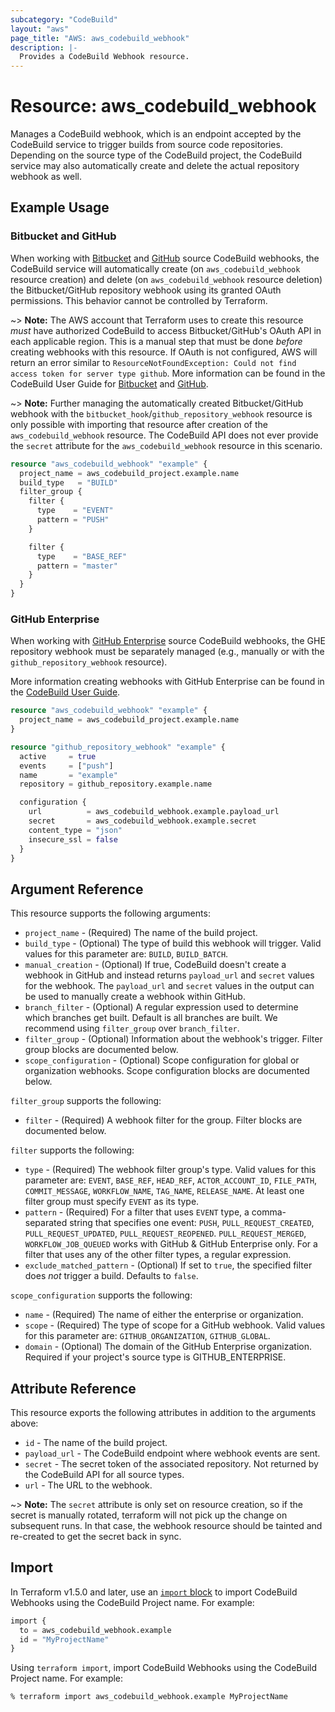 ```yaml
---
subcategory: "CodeBuild"
layout: "aws"
page_title: "AWS: aws_codebuild_webhook"
description: |-
  Provides a CodeBuild Webhook resource.
---
```


# Resource: aws_codebuild_webhook

Manages a CodeBuild webhook, which is an endpoint accepted by the CodeBuild service to trigger builds from source code repositories. Depending on the source type of the CodeBuild project, the CodeBuild service may also automatically create and delete the actual repository webhook as well.

## Example Usage

### Bitbucket and GitHub

When working with [Bitbucket](https://bitbucket.org) and [GitHub](https://github.com) source CodeBuild webhooks, the CodeBuild service will automatically create (on `aws_codebuild_webhook` resource creation) and delete (on `aws_codebuild_webhook` resource deletion) the Bitbucket/GitHub repository webhook using its granted OAuth permissions. This behavior cannot be controlled by Terraform.

~> **Note:** The AWS account that Terraform uses to create this resource *must* have authorized CodeBuild to access Bitbucket/GitHub's OAuth API in each applicable region. This is a manual step that must be done *before* creating webhooks with this resource. If OAuth is not configured, AWS will return an error similar to `ResourceNotFoundException: Could not find access token for server type github`. More information can be found in the CodeBuild User Guide for [Bitbucket](https://docs.aws.amazon.com/codebuild/latest/userguide/sample-bitbucket-pull-request.html) and [GitHub](https://docs.aws.amazon.com/codebuild/latest/userguide/sample-github-pull-request.html).

~> **Note:** Further managing the automatically created Bitbucket/GitHub webhook with the `bitbucket_hook`/`github_repository_webhook` resource is only possible with importing that resource after creation of the `aws_codebuild_webhook` resource. The CodeBuild API does not ever provide the `secret` attribute for the `aws_codebuild_webhook` resource in this scenario.

```terraform
resource "aws_codebuild_webhook" "example" {
  project_name = aws_codebuild_project.example.name
  build_type   = "BUILD"
  filter_group {
    filter {
      type    = "EVENT"
      pattern = "PUSH"
    }

    filter {
      type    = "BASE_REF"
      pattern = "master"
    }
  }
}
```

### GitHub Enterprise

When working with [GitHub Enterprise](https://enterprise.github.com/) source CodeBuild webhooks, the GHE repository webhook must be separately managed (e.g., manually or with the `github_repository_webhook` resource).

More information creating webhooks with GitHub Enterprise can be found in the [CodeBuild User Guide](https://docs.aws.amazon.com/codebuild/latest/userguide/sample-github-enterprise.html).

```terraform
resource "aws_codebuild_webhook" "example" {
  project_name = aws_codebuild_project.example.name
}

resource "github_repository_webhook" "example" {
  active     = true
  events     = ["push"]
  name       = "example"
  repository = github_repository.example.name

  configuration {
    url          = aws_codebuild_webhook.example.payload_url
    secret       = aws_codebuild_webhook.example.secret
    content_type = "json"
    insecure_ssl = false
  }
}
```

## Argument Reference

This resource supports the following arguments:

* `project_name` - (Required) The name of the build project.
* `build_type` - (Optional) The type of build this webhook will trigger. Valid values for this parameter are: `BUILD`, `BUILD_BATCH`.
* `manual_creation` - (Optional) If true, CodeBuild doesn't create a webhook in GitHub and instead returns `payload_url` and `secret` values for the webhook. The `payload_url` and `secret` values in the output can be used to manually create a webhook within GitHub.
* `branch_filter` - (Optional) A regular expression used to determine which branches get built. Default is all branches are built. We recommend using `filter_group` over `branch_filter`.
* `filter_group` - (Optional) Information about the webhook's trigger. Filter group blocks are documented below.
* `scope_configuration` - (Optional) Scope configuration for global or organization webhooks. Scope configuration blocks are documented below.

`filter_group` supports the following:

* `filter` - (Required) A webhook filter for the group. Filter blocks are documented below.

`filter` supports the following:

* `type` - (Required) The webhook filter group's type. Valid values for this parameter are: `EVENT`, `BASE_REF`, `HEAD_REF`, `ACTOR_ACCOUNT_ID`, `FILE_PATH`, `COMMIT_MESSAGE`, `WORKFLOW_NAME`, `TAG_NAME`, `RELEASE_NAME`. At least one filter group must specify `EVENT` as its type.
* `pattern` - (Required) For a filter that uses `EVENT` type, a comma-separated string that specifies one event: `PUSH`, `PULL_REQUEST_CREATED`, `PULL_REQUEST_UPDATED`, `PULL_REQUEST_REOPENED`. `PULL_REQUEST_MERGED`, `WORKFLOW_JOB_QUEUED` works with GitHub & GitHub Enterprise only. For a filter that uses any of the other filter types, a regular expression.
* `exclude_matched_pattern` - (Optional) If set to `true`, the specified filter does *not* trigger a build. Defaults to `false`.

`scope_configuration` supports the following:

* `name` - (Required) The name of either the enterprise or organization.
* `scope` - (Required) The type of scope for a GitHub webhook. Valid values for this parameter are: `GITHUB_ORGANIZATION`, `GITHUB_GLOBAL`.
* `domain` - (Optional) The domain of the GitHub Enterprise organization. Required if your project's source type is GITHUB_ENTERPRISE.

## Attribute Reference

This resource exports the following attributes in addition to the arguments above:

* `id` - The name of the build project.
* `payload_url` - The CodeBuild endpoint where webhook events are sent.
* `secret` - The secret token of the associated repository. Not returned by the CodeBuild API for all source types.
* `url` - The URL to the webhook.

~> **Note:** The `secret` attribute is only set on resource creation, so if the secret is manually rotated, terraform will not pick up the change on subsequent runs.  In that case, the webhook resource should be tainted and re-created to get the secret back in sync.

## Import

In Terraform v1.5.0 and later, use an [`import` block](https://developer.hashicorp.com/terraform/language/import) to import CodeBuild Webhooks using the CodeBuild Project name. For example:

```terraform
import {
  to = aws_codebuild_webhook.example
  id = "MyProjectName"
}
```

Using `terraform import`, import CodeBuild Webhooks using the CodeBuild Project name. For example:

```console
% terraform import aws_codebuild_webhook.example MyProjectName
```
